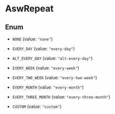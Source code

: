

# AswRepeat

## Enum


* `NONE` (value: `"none"`)

* `EVERY_DAY` (value: `"every-day"`)

* `ALT_EVERY_DAY` (value: `"alt-every-day"`)

* `EVERY_WEEK` (value: `"every-week"`)

* `EVERY_TWO_WEEK` (value: `"every-two-week"`)

* `EVERY_MONTH` (value: `"every-month"`)

* `EVERY_THREE_MONTH` (value: `"every-three-month"`)

* `CUSTOM` (value: `"custom"`)



